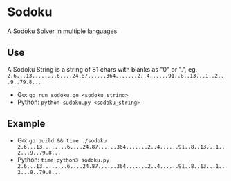 # Sodoku

A Sodoku Solver in multiple languages

## Use

A Sodoku String is a string of 81 chars with blanks as "0" or ".", eg. `2.6...13........6....24.87......364.......2..4......91..8..13...1..2...9..79.8...`

- Go: `go run sodoku.go <sodoku_string>`
- Python: `python sudoku.py <sodoku_string>`

## Example

- Go: `go build && time ./sodoku 2.6...13........6....24.87......364.......2..4......91..8..13...1..2...9..79.8...`
- Python: `time python3 sodoku.py 2.6...13........6....24.87......364.......2..4......91..8..13...1..2...9..79.8...`
